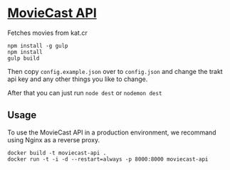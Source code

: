 # [MovieCast API](https://github.com/MovieCast/api)
Fetches movies from kat.cr

```
npm install -g gulp
npm install
gulp build
```
Then copy `config.example.json` over to `config.json` and change the trakt api key and any other things you like to change.

After that you can just run `node dest` or `nodemon dest`

## Usage

To use the MovieCast API in a production environment, we recommand using Nginx as a reverse proxy.

```
docker build -t moviecast-api .
docker run -t -i -d --restart=always -p 8000:8000 moviecast-api
```
